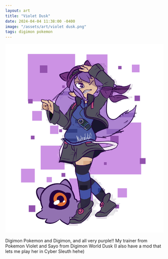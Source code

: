 ```yaml
---
layout: art
title: "Violet Dusk"
date: 2024-04-04 11:38:00 -0400
image: "/assets/art/violet dusk.png"
tags: digimon pokemon
---
```

<img src= "/assets/art/sayo.png"  style="max-width:100%;max-height:100vh">

Digimon Pokemon and Digimon, and all very purple!! My trainer from Pokemon Violet and Sayo from Digimon World Dusk (I also have a mod that lets me play her in Cyber Sleuth hehe)